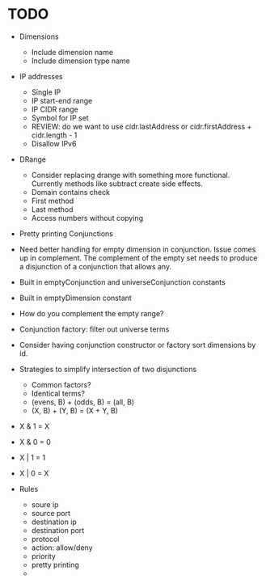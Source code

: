 # TODO

* Dimensions
  * Include dimension name
  * Include dimension type name
* IP addresses
  * Single IP
  * IP start-end range
  * IP CIDR range
  * Symbol for IP set
  * REVIEW: do we want to use cidr.lastAddress or cidr.firstAddress + cidr.length - 1
  * Disallow IPv6

* DRange
  * Consider replacing drange with something more functional. Currently methods like subtract create side effects.
  * Domain contains check
  * First method
  * Last method
  * Access numbers without copying
* Pretty printing Conjunctions
* Need better handling for empty dimension in conjunction. Issue comes up in complement. The complement of the empty set needs to produce a disjunction of a conjunction that allows any.
* Built in emptyConjunction and universeConjunction constants
* Built in emptyDimension constant
* How do you complement the empty range?
* Conjunction factory: filter out universe terms
* Consider having conjunction constructor or factory sort dimensions by id.
* Strategies to simplify intersection of two disjunctions
  * Common factors?
  * Identical terms?
  * (evens, B) + (odds, B) = (all, B)
  * (X, B) + (Y, B) = (X + Y, B)
* X & 1 = X
* X & 0 = 0
* X | 1 = 1
* X | 0 = X
* Rules
  * soure ip
  * source port
  * destination ip
  * destination port
  * protocol
  * action: allow/deny
  * priority
  * pretty printing
  * 
